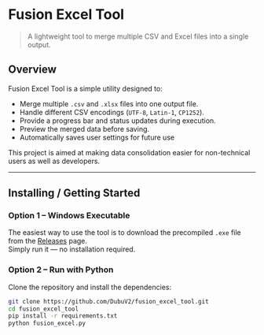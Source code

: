 # Fusion Excel Tool
> A lightweight tool to merge multiple CSV and Excel files into a single output.

## Overview
Fusion Excel Tool is a simple utility designed to:
- Merge multiple `.csv` and `.xlsx` files into one output file.
- Handle different CSV encodings (`UTF-8`, `Latin-1`, `CP1252`).
- Provide a progress bar and status updates during execution.
- Preview the merged data before saving.
- Automatically saves user settings for future use

This project is aimed at making data consolidation easier for non-technical users as well as developers.

---

## Installing / Getting Started

### Option 1 – Windows Executable
The easiest way to use the tool is to download the precompiled `.exe` file from the [Releases](https://github.com/DubuV2/fusion_excel_tool/releases) page.  
Simply run it — no installation required.

### Option 2 – Run with Python
Clone the repository and install the dependencies:

```bash
git clone https://github.com/DubuV2/fusion_excel_tool.git
cd fusion_excel_tool
pip install -r requirements.txt
python fusion_excel.py

